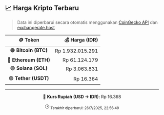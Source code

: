 

<!-- HARGA_KRIPTO -->
## 📈 Harga Kripto Terbaru

> Data ini diperbarui secara otomatis menggunakan [CoinGecko API](https://www.coingecko.com/) dan [exchangerate.host](https://exchangerate.host/)

<div align="center">

| 🪙 Token | 💰 Harga (IDR) |
|:------:|---------------:|
| 🟠 **Bitcoin (BTC)**   | Rp 1.932.015.291 |
| 🔵 **Ethereum (ETH)**  | Rp 61.124.179 |
| 🟣 **Solana (SOL)**    | Rp 3.063.831 |
| 🟢 **Tether (USDT)**   | Rp 16.364 |

---

💱 **Kurs Rupiah (USD → IDR)**: Rp 16.368

🕒 <sub>Terakhir diperbarui: 26/7/2025, 22.56.49</sub>

</div>
<!-- /HARGA_KRIPTO -->